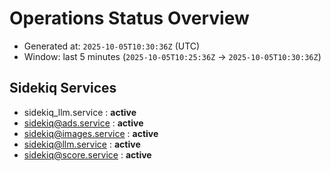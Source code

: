 # Operations Status Overview

- Generated at: `2025-10-05T10:30:36Z` (UTC)
- Window: last 5 minutes (`2025-10-05T10:25:36Z` → `2025-10-05T10:30:36Z`)

## Sidekiq Services
- sidekiq_llm.service : **active**
- sidekiq@ads.service : **active**
- sidekiq@images.service : **active**
- sidekiq@llm.service : **active**
- sidekiq@score.service : **active**

